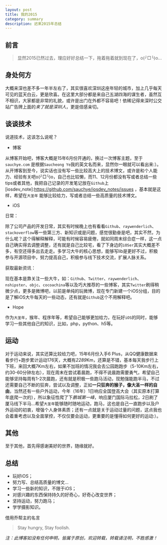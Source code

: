```yaml
---
layout: post
title: 我的2015
category: summary
description: 迟来2015年总结
---
```




## 前言

> 显然2015已然过去，理应好好总结一下，拖着拖着就到现在了，o(╯□╰)o...

## 身处何方

大概来深也差不多一年半左右了，其实很喜欢深圳这座年轻的城市，加上几乎每天可见的蓝天白云，更是欣喜。在这里大部分都是来自己五湖四海的谋生者，虽然互不相识，大家都是非常的礼貌，或许是出门在外都不容易吧！依稀记得来深时公交站广告牌上面的*来了就是深圳人*，更是倍感亲切。

## 谈谈技术

说道技术，这该怎么说呢？

* 博客

从博客开始吧，博客大概是15年6月份开通的，换过一次博客主题，至于``sauchye.com`` 是根据``Saucheong Ye``我的英文名而来，显然你一眼就可以看出来:）。从开博客到至今，说实话也没有写一些比较高大上的技术博文，或许是和个人能力、经验有关吧o(╯□╰)o，自己也比较懒，而11、12月份都没有写或者总结一些tips或者其他，我把自己记录的开发笔记放在``Github``上[iosdev_note]:https://github.com/sauchye/iosdev_notes/issues ，基本就是这样，希望在``大圣年`` 能够比较给力，写或者总结一些高质量的技术博文。

* iOS

日常：

除了公司产品的开发日常，其实有时候晚上也有看看``Github``、``raywenderlich``、``stackoverflow``等一些第三方、新知识或是问题，感觉很勤奋是吧，其实不然，为什么呢？这个得解释解释，可能有时候容易疲倦，就如同周末综合症一样，这一点自己确实得去调整调整，还有就是自己比较宅，看了下身边的``iOSer``其实大概差不多，有空还得多出去走走。多学习大牛的核心思想，能够写lib是更好不过，积极参与开源项目中，努力提高自己，积极参与线下技术交流，扩展人脉关系。

获取最新资讯：

现在基本是靠关注一些大牛，如：``Github``、``Twitter``、``raywenderlich``、``nshipster``、``objc``、``cocoachina``等以及巧大推荐的一些博客，其实``Twitter``刷得稍微少点，更多是微博吧，以前是单纯的玩微博，现在专门新建一个iOS分组，目的是了解iOS大牛每天的一些动态，还有就是``Github``这个不用解释吧。

* Hope

作为``大圣年``，猴年、程序年等，希望自己能够更加给力，在玩好``iOS``的同时，能够学习一些其他自己的知识，比如，php，python、h5等。

## 运动

对于运动来说，其实还算比较给力吧，15年6月份入手6 Plus，从QQ健康数据来看步行+跑步累计运动176天，大概有*2289*Km，还算是不错，基本每天我步行上下班，来回大概7Km左右，如果不加班的情况我会去公园跑跑步（5-10Km左右，约30-60分钟左右），现在周末在尝试着晨跑，不得不说晨跑需要勇气，希望自己能够坚持每周有1-2次晨跑，还有就是积极一些跑马活动，现勉强能跑半马，不过还需要自己不断的狂奔，尝试以及调整，正如**一只狂奔的猴子，像大圣一样的自由**，当然还有一些户外运动，今年（16年）1日响应全国登高大会（其实原本打算年底爬一次的），所以象征性爬了下*鹏城第一峰*，响应厦门国际马拉松，2日刷了厦马线下半马...希望``大圣年``能够随时随地运动，跑马，这也是自己一直跑步以及户外运动的初衷，增强个人身体素质；还有一点就是关于运动过量的问题，这点我也会着重考虑以及全面掌控，不仅仅要会运动，更重要的是懂得如何更好的运动:）。

## 其他

至于其他，首先得感谢美好的世界，随缘就好。

## 总结

* 玩好iOS；
* 努力写、总结高质量的博文...
* 学习一些新的知识，不限于iOS；
* 对感兴趣的东西保持持久的好奇心，好奇心改变世界；
* 坚持运动，努力跑马；
* 学学摄影知识。

借用乔帮主的名言

> Stay hungry, Stay foolish.



*注：此博客如没有任何申明，皆属于原创，欢迎转载，转载请注明，不胜感激！*
